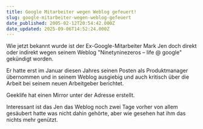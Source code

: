 ```yaml
---
title: Google Mitarbeiter wegen Weblog gefeuert!
slug: google-mitarbeiter-wegen-weblog-gefeuert
date_published: 2005-02-12T20:54:42.000Z
date_updated: 2025-09-06T14:52:24.000Z
---
```


Wie jetzt bekannt wurde ist der Ex-Google-Mitarbeiter Mark Jen doch direkt oder indirekt wegen seinem Weblog "Ninetyninezeros – life @ google" gekündigt worden.

Er hatte erst im Januar diesen Jahres seinen Posten als Produktmanager übernommen und in seinem Weblog ausgiebig und auch kritisch über die Arbeit bei seinem neuen Arbeitgeber berichtet.

Geeklife hat einen Mirror unter der Adresse  erstellt.

Interessant ist das Jen das Weblog noch zwei Tage vorher von allem gesäubert hatte was nicht dahin gehörte, aber wie gesehen hat ihm das nichts mehr genützt.
